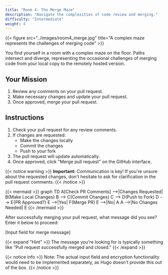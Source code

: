 ```yaml
---
title: "Room 4: The Merge Maze"
description: "Navigate the complexities of code review and merging."
difficulty: "Intermediate"
weight: 4
---
```


{{< figure src="../images/room4_merge.jpg" title="A complex maze represents the challenges of merging code" >}}

You find yourself in a room with a complex maze on the floor. Paths intersect and diverge, representing the occasional challenges of merging code from your local copy to the remotely hosted version.

## Your Mission

1. Review any comments on your pull request.
2. Make necessary changes and update your pull request.
3. Once approved, merge your pull request.

## Instructions

1. Check your pull request for any review comments.
2. If changes are requested:
   - Make the changes locally
   - Commit the changes
   - Push to your fork
3. The pull request will update automatically.
4. Once approved, click "Merge pull request" on the GitHub interface.

{{< notice warning >}}
**Important:** Communication is key! If you're unsure about the requested changes, don't hesitate to ask for clarification in the pull request comments.
{{< /notice >}}

{{< mermaid >}}
graph TD
    A[Check PR Comments] -->|Changes Requested| B(Make Local Changes)
    B --> C(Commit Changes)
    C --> D(Push to Fork)
    D --> E{PR Approved?}
    E -->|Yes| F(Merge PR)
    E -->|No| A
    A -->|No Changes Needed| E
{{< /mermaid >}}

After successfully merging your pull request, what message did you see? Enter it below to proceed:

[Input field for merge message]

{{< expand "Hint" >}}
The message you're looking for is typically something like "Pull request successfully merged and closed."
{{< /expand >}}

{{< notice info >}}
Note: The actual input field and encryption functionality would need to be implemented separately, as Hugo doesn't provide this out of the box.
{{< /notice >}}
